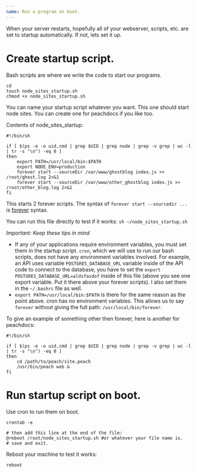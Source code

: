 ```yaml
---
name: Run a program on boot.
---
```


When your server restarts, hopefully all of your webserver, scripts, etc. are set to startup automatically. If not, lets set it up.

# Create startup script.

Bash scripts are where we write the code to start our programs.
```
cd
touch node_sites_startup.sh
chmod +x node_sites_startup.sh
```
You can name your startup script whatever you want. This one should start node sites. You can create one for peachdocs if you like too.

Contents of node_sites_startup:
```
#!/bin/sh

if [ $(ps -e -o uid,cmd | grep $UID | grep node | grep -v grep | wc -l | tr -s "\n") -eq 0 ]
then
    export PATH=/usr/local/bin:$PATH
    export NODE_ENV=production
	forever start --sourceDir /var/www/ghostblog index.js >> /root/ghost.log 2>&1
	forever start --sourceDir /var/www/other_ghostblog index.js >> /root/other_blog.log 2>&1
fi
```
This starts 2 forever scripts. The syntax of `forever start --sourcedir ...` is [forever](https://github.com/foreverjs/forever) syntax.

You can run this file directly to test if it works: `sh ~/node_sites_startup.sh`

*Important: Keep these tips in mind*

* If any of your applications require environment variables, you must set them in the startup script. `cron`, which we will use to run our bash scripts, does not have any environment variables involved. For example, an API uses variable `POSTGRES_DATABASE_URL` variable inside of the API code to connect to the database, you have to set the `export POSTGRES_DATABASE_URL=aldsfasdof` inside of this file (above you see one export variable. Put it there above your forever scripts). I also set them in the `~/.bashrc` file as well.
* `export PATH=/usr/local/bin:$PATH` is there for the same reason as the point above. cron has no environment variables. This allows us to say `forever` without giving the full path: `/usr/local/bin/forever`.


To give an example of something other then forever, here is another for peachdocs:
```
#!/bin/sh

if [ $(ps -e -o uid,cmd | grep $UID | grep node | grep -v grep | wc -l | tr -s "\n") -eq 0 ]
then
	cd /path/to/peach/site.peach
	/usr/bin/peach web &
fi
```

# Run startup script on boot.

Use cron to run them on boot.
```
crontab -e

# then add this line at the end of the file:
@reboot /root/node_sites_startup.sh #or whatever your file name is.
# save and exit.
```

Reboot your machine to test it works:
```
reboot
```

